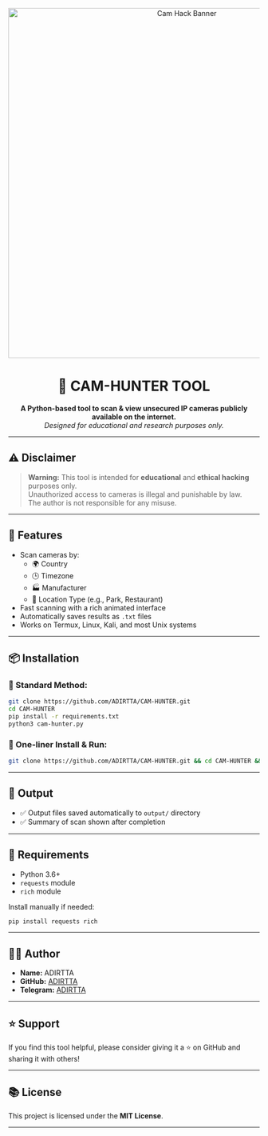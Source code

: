 
<p align="center">
  <img src="https://i.postimg.cc/bYgSwgNK/Lucid-Realism-Create-a-highresolution-dark-hackerthemed-banner-0.jpg" alt="Cam Hack Banner" width="700">
</p>

<h1 align="center">📸 CAM-HUNTER TOOL</h1>
<p align="center">
  <strong>A Python-based tool to scan & view unsecured IP cameras publicly available on the internet.</strong><br>
  <em>Designed for educational and research purposes only.</em>
</p>

---

## ⚠️ Disclaimer

> **Warning:** This tool is intended for **educational** and **ethical hacking** purposes only.  
> Unauthorized access to cameras is illegal and punishable by law.  
> The author is not responsible for any misuse.

---

## 🚀 Features

- Scan cameras by:
  - 🌍 Country
  - 🕒 Timezone
  - 🏭 Manufacturer
  - 📍 Location Type (e.g., Park, Restaurant)
- Fast scanning with a rich animated interface
- Automatically saves results as `.txt` files
- Works on Termux, Linux, Kali, and most Unix systems

---

## 📦 Installation

### 🔹 Standard Method:

```bash
git clone https://github.com/ADIRTTA/CAM-HUNTER.git
cd CAM-HUNTER
pip install -r requirements.txt
python3 cam-hunter.py
````

### 🔹 One-liner Install & Run:

```bash
git clone https://github.com/ADIRTTA/CAM-HUNTER.git && cd CAM-HUNTER && pip install -r requirements.txt && python3 cam-hunter.py
```

---

## 📁 Output

* ✅ Output files saved automatically to `output/` directory
* ✅ Summary of scan shown after completion

---

## 📌 Requirements

* Python 3.6+
* `requests` module
* `rich` module

Install manually if needed:

```bash
pip install requests rich
```

---

## 👨‍💻 Author

* **Name:** ADIRTTA
* **GitHub:** [ADIRTTA](https://github.com/ADIRTTA)
* **Telegram:** [ADIRTTA](https://www.facebook.com/ADIRTTA)

---

## ⭐ Support

If you find this tool helpful, please consider giving it a ⭐ on GitHub and sharing it with others!

---

## 📚 License

This project is licensed under the **MIT License**.

---

